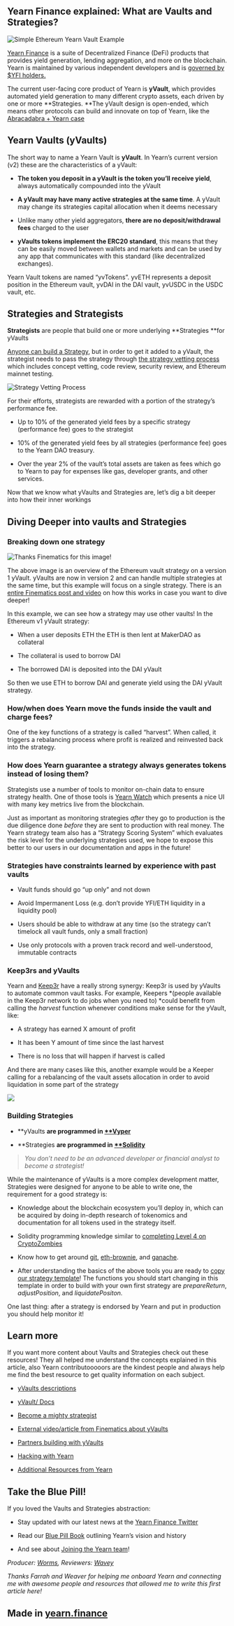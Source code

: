 
## Yearn Finance explained: What are Vaults and Strategies?

![Simple Ethereum Yearn Vault Example](https://cdn-images-1.medium.com/max/8472/1*w_yyTn8XhKgxyiLPiEyVCw.png)

[Yearn Finance](http://yearn.finance/) is a suite of Decentralized Finance (DeFi) products that provides yield generation, lending aggregation, and more on the blockchain. Yearn is maintained by various independent developers and is [governed by $YFI holders.](https://medium.com/iearn/yearn-governance-explained-proposals-yfi-token-and-execution-113ec86c3a3f)

The current user-facing core product of Yearn is **yVault**, which provides automated yield generation to many different crypto assets, each driven by one or more **Strategies. **The yVault design is open-ended, which means other protocols can build and innovate on top of Yearn, like the [Abracadabra + Yearn case](https://twitter.com/MarcoWorms/status/1483223651684081670)

## Yearn Vaults (yVaults)

The short way to name a Yearn Vault is **yVault**. In Yearn’s current version (v2) these are the characteristics of a yVault:

* **The token you deposit in a yVault is the token you’ll receive yield**, always automatically compounded into the yVault

* **A yVault may have many active strategies at the same time**. A yVault may change its strategies capital allocation when it deems necessary

* Unlike many other yield aggregators, **there are no deposit/withdrawal fees** charged to the user

* **yVaults tokens implement the ERC20 standard**, this means that they can be easily moved between wallets and markets and can be used by any app that communicates with this standard (like decentralized exchanges).

Yearn Vault tokens are named “yvTokens”. yvETH represents a deposit position in the Ethereum vault, yvDAI in the DAI vault, yvUSDC in the USDC vault, etc.

## Strategies and Strategists

**Strategists** are people that build one or more underlying **Strategies **for yVaults

[Anyone can build a Strategy](https://docs.yearn.finance/developers/v2/getting-started), but in order to get it added to a yVault, the strategist needs to pass the strategy through [the strategy vetting process](https://docs.yearn.finance/developers/v2/getting-started#overview-of-our-vetting-process) which includes concept vetting, code review, security review, and Ethereum mainnet testing.

![[Strategy Vetting Process](https://docs.yearn.finance/developers/v2/getting-started#overview-of-our-vetting-process)](https://cdn-images-1.medium.com/max/13056/1*SpI9Okc__uDLVlq_Yc8wQw.png)

For their efforts, strategists are rewarded with a portion of the strategy’s performance fee.

* Up to 10% of the generated yield fees by a specific strategy (performance fee) goes to the strategist

* 10% of the generated yield fees by all strategies (performance fee) goes to the Yearn DAO treasury.

* Over the year 2% of the vault’s total assets are taken as fees which go to Yearn to pay for expenses like gas, developer grants, and other services.

Now that we know what yVaults and Strategies are, let’s dig a bit deeper into how their inner workings

## Diving Deeper into vaults and Strategies

### Breaking down one strategy

![Thanks [Finematics](https://twitter.com/finematics) for this image!](https://cdn-images-1.medium.com/max/2048/0*n4v8MB5KSs1FspkJ)

The above image is an overview of the Ethereum vault strategy on a version 1 yVault. yVaults are now in version 2 and can handle multiple strategies at the same time, but this example will focus on a single strategy. There is an [entire Finematics post and video](https://finematics.com/yearn-vaults-eth-vault-explained/) on how this works in case you want to dive deeper!

In this example, we can see how a strategy may use other vaults! In the Ethereum v1 yVault strategy:

* When a user deposits ETH the ETH is then lent at MakerDAO as collateral

* The collateral is used to borrow DAI

* The borrowed DAI is deposited into the DAI yVault

So then we use ETH to borrow DAI and generate yield using the DAI yVault strategy.

### How/when does Yearn move the funds inside the vault and charge fees?

One of the key functions of a strategy is called “harvest”. When called, it triggers a rebalancing process where profit is realized and reinvested back into the strategy.

### How does Yearn guarantee a strategy always generates tokens instead of losing them?

Strategists use a number of tools to monitor on-chain data to ensure strategy health. One of those tools is [Yearn Watch](https://yearn.watch/) which presents a nice UI with many key metrics live from the blockchain.

Just as important as monitoring strategies *after* they go to production is the due diligence done *before* they are sent to production with real money. The Yearn strategy team also has a “Strategy Scoring System” which evaluates the risk level for the underlying strategies used, we hope to expose this better to our users in our documentation and apps in the future!

### Strategies have constraints learned by experience with past vaults

* Vault funds should go “up only” and not down

* Avoid Impermanent Loss (e.g. don’t provide YFI/ETH liquidity in a liquidity pool)

* Users should be able to withdraw at any time (so the strategy can’t timelock all vault funds, only a small fraction)

* Use only protocols with a proven track record and well-understood, immutable contracts

### Keep3rs and yVaults

Yearn and [Keep3r](https://docs.keep3r.network/) have a really strong synergy: Keep3r is used by yVaults to automate common vault tasks. For example, Keepers *(people available in the Keep3r network to do jobs when you need to) *could benefit from calling the *harvest* function whenever conditions make sense for the yVault, like:

* A strategy has earned X amount of profit

* It has been Y amount of time since the last harvest

* There is no loss that will happen if harvest is called

And there are many cases like this, another example would be a Keeper calling for a rebalancing of the vault assets allocation in order to avoid liquidation in some part of the strategy

![](https://cdn-images-1.medium.com/max/2000/0*RU8sUADKESZxJ92f.jpg)

### Building Strategies

* **yVaults **are programmed in [**Vyper](https://vyper.readthedocs.io/en/stable/)**

* **Strategies **are programmed in [**Solidity](https://docs.soliditylang.org/en/v0.8.11/)**
>  *You don’t need to be an advanced developer or financial analyst to become a strategist!*

While the maintenance of yVaults is a more complex development matter, Strategies were designed for anyone to be able to write one, the requirement for a good strategy is:

* Knowledge about the blockchain ecosystem you’ll deploy in, which can be acquired by doing in-depth research of tokenomics and documentation for all tokens used in the strategy itself.

* Solidity programming knowledge similar to [completing Level 4 on CryptoZombies](https://cryptozombies.io/)

* Know how to get around [git](https://git-scm.com/), [eth-brownie](https://eth-brownie.readthedocs.io/en/stable/), and [ganache](https://trufflesuite.com/ganache/).

* After understanding the basics of the above tools you are ready to [copy our strategy template](https://github.com/yearn/brownie-strategy-mix)! The functions you should start changing in this template in order to build with your own first strategy are *prepareReturn*, *adjustPosition*, and *liquidatePositon.*

One last thing: after a strategy is endorsed by Yearn and put in production you should help monitor it!

## Learn more

If you want more content about Vaults and Strategies check out these resources! They all helped me understand the concepts explained in this article, also Yearn contributooooors are the kindest people and always help me find the best resource to get quality information on each subject.

* [yVaults descriptions](https://vaults.yearn.finance/)

* [yVault/ Docs](https://docs.yearn.finance/getting-started/products/yvaults/overview)

* [Become a mighty strategist](https://www.youtube.com/watch?v=NVR3teJw0Y0)

* [External video/article from Finematics about yVaults](https://finematics.com/yearn-vaults-eth-vault-explained/)

* [Partners building with yVaults](https://medium.com/iearn/yearn-partners-building-with-yvaults-4cd042ea092)

* [Hacking with Yearn](https://docs.yearn.finance/developers/v2/hacking-with-yearn)

* [Additional Resources from Yearn](https://docs.yearn.finance/developers/v2/additional-resources)

## Take the Blue Pill!

If you loved the Vaults and Strategies abstraction:

* Stay updated with our latest news at the [Yearn Finance Twitter](https://twitter.com/iearnfinance)

* Read our [Blue Pill Book](https://thebluepill.eth.link/) outlining Yearn’s vision and history

* And see about [Joining the Yearn team](https://yearnfinance.notion.site/Join-Us-3e9c95b9bd7846a18c0f1cbe6ab05eda)!

*Producer: [Worms](https://twitter.com/MarcoWorms), Reviewers: [Wavey](https://twitter.com/wavey0x)*

*Thanks Farrah and Weaver for helping me onboard Yearn and connecting me with awesome people and resources that allowed me to write this first article here!*

## Made in [yearn.finance](http://yearn.finance/)
